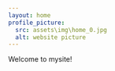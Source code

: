 ```yaml
---
layout: home
profile_picture:
  src: assets\img\home_0.jpg
  alt: website picture
---
```


<p>
  Welcome to mysite!
</p>